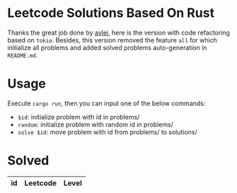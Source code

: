 # Leetcode Solutions Based On Rust
Thanks the great job done by [aylei](https://github.com/aylei/leetcode-rust), here is the version with code refactoring based on `tokio`. Besides, this version removed the feature `all` for which initialize all problems and added solved problems auto-generation in `README.md`.

# Usage
Execute `cargo run`, then you can input one of the below commands:

* `$id`: initialize problem with id in problems/
* `random`: initialize problem with random id in problems/
* `solve $id`: move problem with id from problems/ to solutions/

# Solved
<table id="leetcode" class="table-auto">
  <thead>
    <tr>
      <th>id</th>
      <th>Leetcode</th>
      <th>Level</th>
    </tr>
  </thead>
  <tbody>
    